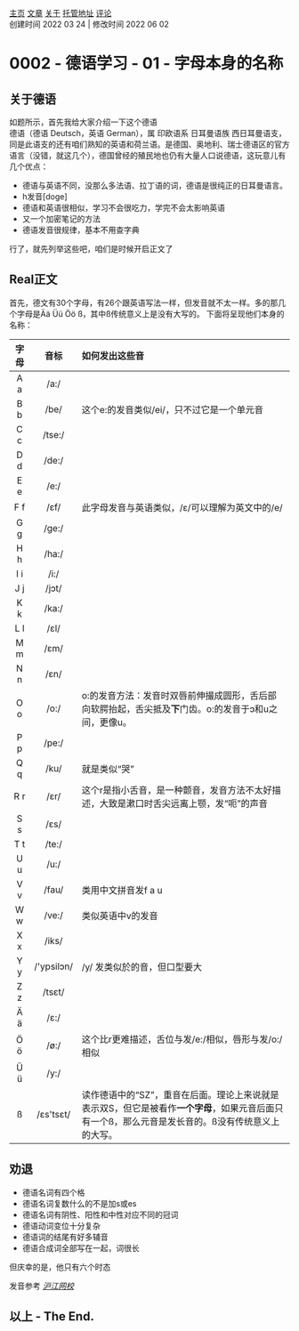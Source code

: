 [主页](https://ganggangxiao.github.io/)
[文章](https://ganggangxiao.github.io/list/)
[关于](https://ganggangxiao.github.io/about/)
[托管地址](https://github.com/ganggangxiao/ganggangxiao.github.io/)
[评论](https://github.com/ganggangxiao/ganggangxiao.github.io/issues)  
创建时间 2022 03 24 | 修改时间 2022 06 02

# **0002 - 德语学习 - 01 - 字母本身的名称**
## 关于德语
如题所示，首先我给大家介绍一下这个德语  
德语（德语 Deutsch，英语 German），属 印欧语系 日耳曼语族 西日耳曼语支，同是此语支的还有咱们熟知的英语和荷兰语。是德国、奥地利、瑞士德语区的官方语言（没错，就这几个），德国曾经的殖民地也仍有大量人口说德语，这玩意儿有几个优点：

- 德语与英语不同，没那么多法语、拉丁语的词，德语是很纯正的日耳曼语言。
- h发音\[doge\]
- 德语和英语很相似，学习不会很吃力，学完不会太影响英语
- 又一个加密笔记的方法
- 德语发音很规律，基本不用查字典

行了，就先列举这些吧，咱们是时候开启正文了

## Real正文
首先，德文有30个字母，有26个跟英语写法一样，但发音就不太一样。多的那几个字母是Ää Üü Öö ß，其中ß传统意义上是没有大写的。
下面将呈现他们本身的名称：

|字母|音标 | 如何发出这些音|
| :-: | :-: | :- |
|A a |/a:/| 
|B b |/be/|这个e:的发音类似/ei/，只不过它是一个单元音
|C c |/tse:/|
|D d |/de:/|
|E e |/e:/|
|F f |/ɛf/|此字母发音与英语类似，/ɛ/可以理解为英文中的/e/
|G g |/ge:/|
|H h |/ha:/|
|I i |/i:/|
|J j |/jɔt/|
|K k |/ka:/|
|L l |/ɛl/ |
|M m |/ɛm/|
|N n |/ɛn/|
|O o |/o:/| o:的发音方法：发音时双唇前伸撮成圆形，舌后部向软腭抬起，舌尖抵及**下**门齿。o:的发音于ɔ和u之间，更像u。|
|P p |/pe:/|
|Q q |/ku/| 就是类似“哭”
|R r |/ɛr/ | 这个r是指小舌音，是一种颤音，发音方法不太好描述，大致是漱口时舌尖远离上颚，发“呃”的声音
|S s |/ɛs/|
|T t |/te:/|
|U u |/u:/|
|V v |/fau/| 类用中文拼音发f a u
|W w |/ve:/| 类似英语中v的发音
|X x |/iks/
|Y y |/'ypsilɔn/| /y/ 发类似於的音，但口型要大
|Z z |/tsɛt/
|Ä ä |/ɛ:/
|Ö ö |/ø:/| 这个比r更难描述，舌位与发/e:/相似，唇形与发/o:/相似
|Ü ü |/y:/|
|ß |/ɛs'tsɛt/| 读作德语中的“SZ”，重音在后面。理论上来说就是表示双S，但它是被看作**一个字母**，如果元音后面只有一个ß，那么元音是发长音的。ß没有传统意义上的大写。|

## 劝退  
 - 德语名词有四个格
 - 德语名词复数什么的不是加s或es
 - 德语名词有阴性、阳性和中性对应不同的冠词
 - 德语动词变位十分复杂
 - 德语词的结尾有好多辅音
 - 德语合成词全部写在一起，词很长

 但庆幸的是，他只有六个时态

发音参考 [*沪江网校*](https://m.hujiang.com/wx/p1286823/)  

## **以上 - The End.**